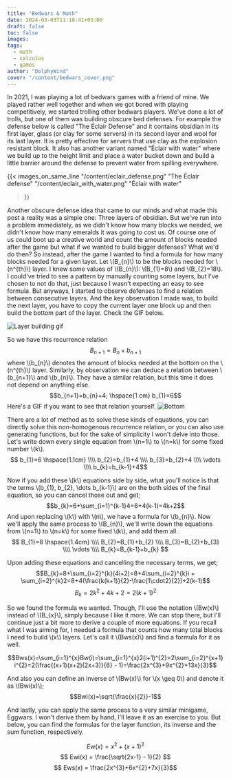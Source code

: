 ```yaml
---
title: "Bedwars & Math"
date: 2024-03-03T11:18:41+03:00
draft: false
toc: false
images:
tags:
  - math
  - calculus
  - games
author: "DolphyWind"
cover: "/content/bedwars_cover.png"
---
```


In 2021, I was playing a lot of bedwars games with a friend of mine. We played rather well together and when we got bored with playing competitively, we started trolling other
bedwars players. We've done a lot of trolls, but one of them was building obscure bed defenses. For example the defense below is called "The Éclair Defense" and it contains
obsidian in its first layer, glass (or clay for some servers) in its second layer and wool for its last layer. It is pretty effective for servers that use clay as the explosion
resistant block. It also has another variant named "Éclair with water" where we build up to the height limit and place a water bucket down and build a little barrier around the
defense to prevent water from spilling everywhere.

{{< images_on_same_line
  "/content/eclair_defense.png" "The Éclair defense"
  "/content/eclair_with_water.png" "Éclair with water"
>}}

Another obscure defense idea that came to our minds and what made this post a reality was a simple one: Three layers of obsidian. But we've run into a problem immediately, as we
didn't know how many blocks we needed, we didn't know how many emeralds it was going to cost us. Of course one of us could boot up a creative world and count the amount of blocks
needed after the game but what if we wanted to build bigger defenses? What we'd do then? So instead, after the game I wanted to find a formula for how many blocks needed for a given
layer. Let \\(B_{n}\\) to be the blocks needed for \\(n^{th}\\) layer. I knew some values of \\(B_{n}\\): \\(B_{1}=8\\) and \\(B_{2}=18\\). I could've tried to see a pattern by
manually counting some layers, but I've chosen to not do that, just because I wasn't expecting an easy to see formula. But anyways, I started to observe defenses to find a relation
between consecutive layers. And the key observation I made was, to build the next layer, you have to copy the current layer one block up and then build the bottom part of the layer. Check the GIF below.

![Layer building gif](/content/bedwars_1.gif)

So we have this recurrence relation
$$B_{n+1}=B_{n}+b_{n+1}$$
where \\(b_{n}\\) denotes the amount of blocks needed at the bottom on the \\(n^{th}\\) layer. Similarly, by observation we can deduce a relation between \\(b_{n+1}\\) and \\(b_{n}\\).
They have a similar relation, but this time it does not depend on anything else.
$$b_{n+1}=b_{n}+4; \hspace{1 cm} b_{1}=6$$
Here's a GIF if you want to see that relation yourself.
![Bottom](/content/bedwars_2.gif)

There are a lot of method as to solve these kinds of equations, you can directly solve this non-homogenous recurrence relation, or you can also use generating functions, but for the sake
of simplicity I won't delve into those. Let's write down every single equation from \\(n=1\\) to \\(n=k\\) for some fixed number \\(k\\).
$$ b_{1}=6 \hspace{1.1cm} \\\\
   b_{2}=b_{1}+4 \\\\
   b_{3}=b_{2}+4 \\\\  
   \vdots \\\\
   b_{k}=b_{k-1}+4$$

Now if you add these \\(k\\) equations side by side, what you'll notice is that the terms \\(b_{1}, b_{2}, \dots b_{k-1}\\) are on the both sides of the final equation, so you can cancel
those out and get;
$$b_{k}=6+\sum_{i=1}^{k-1}4=6+4(k-1)=4k+2$$
And upon replacing \\(k\\) with \\(n\\), we have a formula for \\(b_{n}\\). Now we'll apply the same process to \\(B_{n}\\), we'll write down the equations from \\(n=1\\) to \\(n=k\\) for
some fixed \\(k\\), and add them all.
$$ B_{1}=8 \hspace{1.4cm} \\\\
   B_{2}=B_{1}+b_{2} \\\\
   B_{3}=B_{2}+b_{3} \\\\
   \vdots \\\\
   B_{k}=B_{k-1}+b_{k} $$

Upon adding these equations and cancelling the necessary terms, we get;
$$B_{k}=8+\sum_{i=2}^{k}(4i+2)=8+4\sum_{i=2}^{k}i + \sum_{i=2}^{k}2=8+4(\frac{k(k+1)}{2}-\frac{1\cdot2}{2})+2(k-1)$$
$$B_{k}=2k^{2}+4k+2=2(k+1)^{2}$$

So we found the formula we wanted. Though, I'll use the notation \\(Bw(x)\\) instead of \\(B_{x}\\), simply because I like it more. We can stop there, but I'll continue just a bit more
to derive a couple of more equations. If you recall what I was aiming for, I needed a formula that counts how many total blocks I need to build \\(x\\) layers. Let's call it \\(Bws(x)\\)
and find a formula for it as well.

$$Bws(x)=\sum_{i=1}^{x}Bw(i)=\sum_{i=1}^{x}2(i+1)^{2}=2\sum_{i=2}^{x+1}i^{2}=2(\frac{(x+1)(x+2)(2x+3)}{6} - 1)=\frac{2x^{3}+9x^{2}+13x}{3}$$

And also you can define an inverse of \\(Bw(x)\\) for \\(x \geq 0\\) and denote it as \\(Bwi(x)\\);
$$Bwi(x)=\sqrt{\frac{x}{2}}-1$$

And lastly, you can apply the same process to a very similar minigame, Eggwars. I won't derive them by hand, I'll leave it as an exercise to you. But below, you can find the formulas
for the layer function, its inverse and the sum function, respectively.

$$ Ew(x) = x^{2}+(x+1)^{2} $$
$$ Ewi(x) = \frac{\sqrt{2x-1} - 1}{2} $$
$$ Ews(x) = \frac{2x^{3}+6x^{2}+7x}{3}$$
